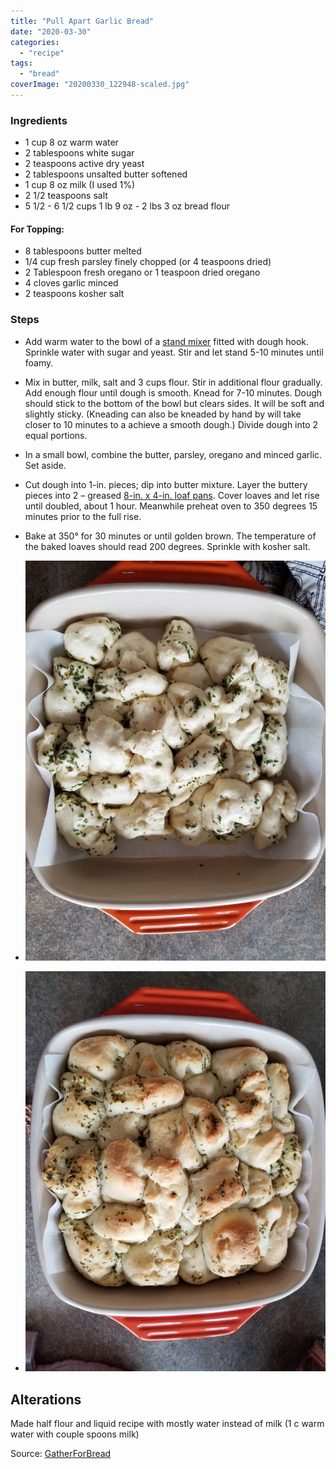 ```yaml
---
title: "Pull Apart Garlic Bread"
date: "2020-03-30"
categories: 
  - "recipe"
tags: 
  - "bread"
coverImage: "20200330_122948-scaled.jpg"
---
```


### Ingredients

- 1 cup 8 oz warm water
- 2 tablespoons white sugar
- 2 teaspoons active dry yeast
- 2 tablespoons unsalted butter softened
- 1 cup 8 oz milk (I used 1%)
- 2 1/2 teaspoons salt
- 5 1/2 - 6 1/2 cups 1 lb 9 oz - 2 lbs 3 oz bread flour

#### For Topping:

- 8 tablespoons butter melted
- 1/4 cup fresh parsley finely chopped (or 4 teaspoons dried)
- 2 Tablespoon fresh oregano or 1 teaspoon dried oregano
- 4 cloves garlic minced
- 2 teaspoons kosher salt

### Steps

- Add warm water to the bowl of a [stand mixer](http://amzn.to/1Wd5VAG) fitted with dough hook. Sprinkle water with sugar and yeast. Stir and let stand 5-10 minutes until foamy. 
- Mix in butter, milk, salt and 3 cups flour. Stir in additional flour gradually. Add enough flour until dough is smooth. Knead for 7-10 minutes. Dough should stick to the bottom of the bowl but clears sides. It will be soft and slightly sticky. (Kneading can also be kneaded by hand by will take closer to 10 minutes to a achieve a smooth dough.) Divide dough into 2 equal portions.
- In a small bowl, combine the butter, parsley, oregano and minced garlic. Set aside. 
- Cut dough into 1-in. pieces; dip into butter mixture. Layer the buttery pieces into 2 – greased [8-in. x 4-in. loaf pans](http://amzn.to/1XrYPYh). Cover loaves and let rise until doubled, about 1 hour. Meanwhile preheat oven to 350 degrees 15 minutes prior to the full rise.
- Bake at 350° for 30 minutes or until golden brown. The temperature of the baked loaves should read 200 degrees. Sprinkle with kosher salt.

- ![Pull Apart Garlic Bread 1](images/20200330_114328-768x1024.jpg)
    
- ![Pull Apart Garlic Bread 2](images/20200330_122927-768x1024.jpg)
    

## Alterations

Made half flour and liquid recipe with mostly water instead of milk (1 c warm water with couple spoons milk)

Source: [GatherForBread](https://gatherforbread.com/pull-apart-garlic-bread/)
